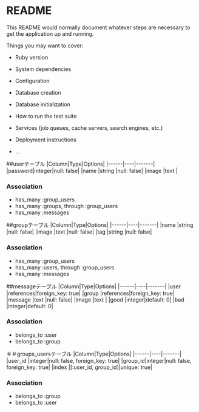 # README

This README would normally document whatever steps are necessary to get the
application up and running.

Things you may want to cover:

* Ruby version

* System dependencies

* Configuration

* Database creation

* Database initialization

* How to run the test suite

* Services (job queues, cache servers, search engines, etc.)

* Deployment instructions

* ...

##userテーブル
|Column|Type|Options|
|------|----|-------|
|password|integer|null: false|
|name    |string |null: false|
|image   |text   |

### Association
- has_many :group_users
- has_many :groups, through :group_users
- has_many :messages

##groupテーブル
|Column|Type|Options|
|------|----|-------|
|name     |string |null: false|
|image    |text   |null: false|
|tag      |string |null: false|

### Association
- has_many :group_users
- has_many :users, through :group_users
- has_many :messages

##messageテーブル
|Column|Type|Options|
|------|----|-------|
|user  |references|foreign_key: true|
|group |references|foreign_key: true|
|message  |text   |null: false|
|image    |text   |
|good     |integer|default: 0|
|bad      |integer|default: 0|


### Association
- belongs_to :user
- belongs_to :group

＃＃groups_usersテーブル
|Column|Type|Options|
|------|----|-------|
|user_id |integer|null: false, foreign_key: true|
|group_id|integer|null: false, foreign_key: true|
|index   |[:user_id, group_id]|unique: true|

### Association
- belongs_to :group
- belongs_to :user